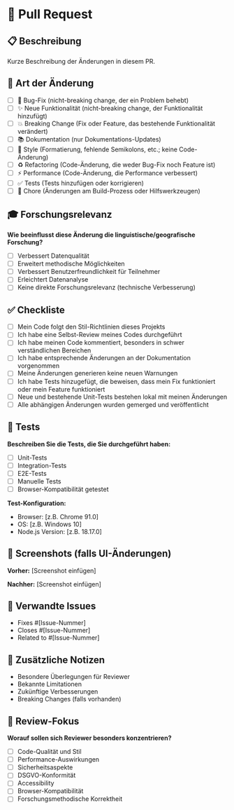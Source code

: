 # 🔄 Pull Request

## 📋 Beschreibung
Kurze Beschreibung der Änderungen in diesem PR.

## 🎯 Art der Änderung
- [ ] 🐛 Bug-Fix (nicht-breaking change, der ein Problem behebt)
- [ ] ✨ Neue Funktionalität (nicht-breaking change, der Funktionalität hinzufügt)
- [ ] 💥 Breaking Change (Fix oder Feature, das bestehende Funktionalität verändert)
- [ ] 📚 Dokumentation (nur Dokumentations-Updates)
- [ ] 🎨 Style (Formatierung, fehlende Semikolons, etc.; keine Code-Änderung)
- [ ] ♻️ Refactoring (Code-Änderung, die weder Bug-Fix noch Feature ist)
- [ ] ⚡ Performance (Code-Änderung, die Performance verbessert)
- [ ] ✅ Tests (Tests hinzufügen oder korrigieren)
- [ ] 🔧 Chore (Änderungen am Build-Prozess oder Hilfswerkzeugen)

## 🎓 Forschungsrelevanz
**Wie beeinflusst diese Änderung die linguistische/geografische Forschung?**
- [ ] Verbessert Datenqualität
- [ ] Erweitert methodische Möglichkeiten  
- [ ] Verbessert Benutzerfreundlichkeit für Teilnehmer
- [ ] Erleichtert Datenanalyse
- [ ] Keine direkte Forschungsrelevanz (technische Verbesserung)

## ✅ Checkliste
- [ ] Mein Code folgt den Stil-Richtlinien dieses Projekts
- [ ] Ich habe eine Selbst-Review meines Codes durchgeführt
- [ ] Ich habe meinen Code kommentiert, besonders in schwer verständlichen Bereichen
- [ ] Ich habe entsprechende Änderungen an der Dokumentation vorgenommen
- [ ] Meine Änderungen generieren keine neuen Warnungen
- [ ] Ich habe Tests hinzugefügt, die beweisen, dass mein Fix funktioniert oder mein Feature funktioniert
- [ ] Neue und bestehende Unit-Tests bestehen lokal mit meinen Änderungen
- [ ] Alle abhängigen Änderungen wurden gemerged und veröffentlicht

## 🧪 Tests
**Beschreiben Sie die Tests, die Sie durchgeführt haben:**
- [ ] Unit-Tests
- [ ] Integration-Tests
- [ ] E2E-Tests
- [ ] Manuelle Tests
- [ ] Browser-Kompatibilität getestet

**Test-Konfiguration:**
- Browser: [z.B. Chrome 91.0]
- OS: [z.B. Windows 10]
- Node.js Version: [z.B. 18.17.0]

## 📱 Screenshots (falls UI-Änderungen)
**Vorher:**
[Screenshot einfügen]

**Nachher:**
[Screenshot einfügen]

## 🔗 Verwandte Issues
- Fixes #[Issue-Nummer]
- Closes #[Issue-Nummer]
- Related to #[Issue-Nummer]

## 📝 Zusätzliche Notizen
- Besondere Überlegungen für Reviewer
- Bekannte Limitationen
- Zukünftige Verbesserungen
- Breaking Changes (falls vorhanden)

## 🎯 Review-Fokus
**Worauf sollen sich Reviewer besonders konzentrieren?**
- [ ] Code-Qualität und Stil
- [ ] Performance-Auswirkungen
- [ ] Sicherheitsaspekte
- [ ] DSGVO-Konformität
- [ ] Accessibility
- [ ] Browser-Kompatibilität
- [ ] Forschungsmethodische Korrektheit
